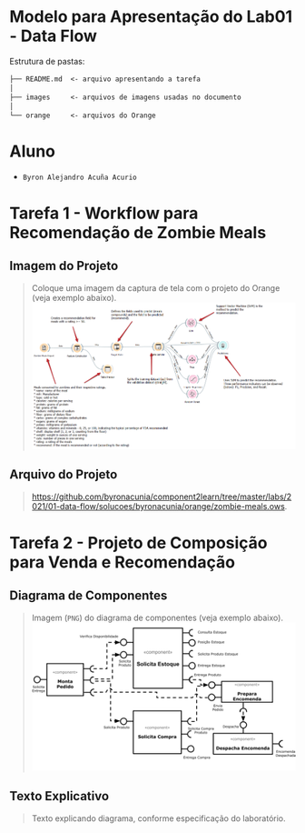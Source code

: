 # Modelo para Apresentação do Lab01 - Data Flow

Estrutura de pastas:

~~~
├── README.md  <- arquivo apresentando a tarefa
│
├── images     <- arquivos de imagens usadas no documento
│
└── orange     <- arquivos do Orange
~~~

# Aluno
* `Byron Alejandro Acuña Acurio`

# Tarefa 1 - Workflow para Recomendação de Zombie Meals

## Imagem do Projeto
> Coloque uma imagem da captura de tela com o projeto do Orange (veja exemplo abaixo).
![Workflow Orange](images/orange-zombie-meals-prediction.png)

## Arquivo do Projeto
> <https://github.com/byronacunia/component2learn/tree/master/labs/2021/01-data-flow/solucoes/byronacunia/orange/zombie-meals.ows>.

# Tarefa 2 - Projeto de Composição para Venda e Recomendação

## Diagrama de Componentes

> Imagem (`PNG`) do diagrama de componentes (veja exemplo abaixo).
![Diagrama Venda](images/diagrama-componentes-venda.png)

## Texto Explicativo

> Texto explicando diagrama, conforme especificação do laboratório.
